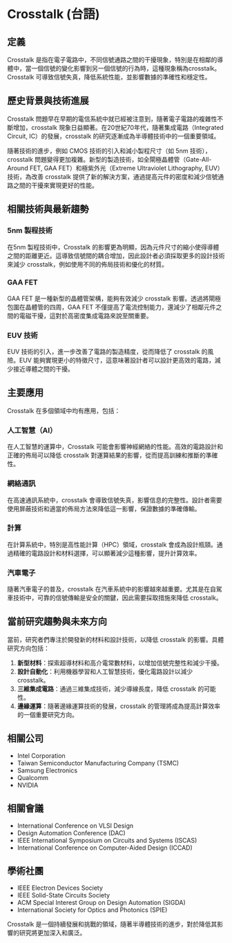 # Crosstalk (台語)

## 定義

Crosstalk 是指在電子電路中，不同信號通路之間的干擾現象，特別是在相鄰的導體中，當一個信號的變化影響到另一個信號的行為時，這種現象稱為crosstalk。Crosstalk 可導致信號失真，降低系統性能，並影響數據的準確性和穩定性。

## 歷史背景與技術進展

Crosstalk 問題早在早期的電信系統中就已經被注意到，隨著電子電路的複雜性不斷增加，crosstalk 現象日益顯著。在20世紀70年代，隨著集成電路（Integrated Circuit, IC）的發展，crosstalk 的研究逐漸成為半導體技術中的一個重要領域。

隨著技術的進步，例如 CMOS 技術的引入和減小製程尺寸（如 5nm 技術），crosstalk 問題變得更加複雜。新型的製造技術，如全閘極晶體管（Gate-All-Around FET, GAA FET）和極紫外光（Extreme Ultraviolet Lithography, EUV）技術，為改善 crosstalk 提供了新的解決方案，通過提高元件的密度和減少信號通路之間的干擾來實現更好的性能。

## 相關技術與最新趨勢

### 5nm 製程技術

在5nm 製程技術中，Crosstalk 的影響更為明顯，因為元件尺寸的縮小使得導體之間的距離更近。這導致信號間的耦合增加，因此設計者必須採取更多的設計技術來減少 crosstalk，例如使用不同的佈局技術和優化的材質。

### GAA FET

GAA FET 是一種新型的晶體管架構，能夠有效減少 crosstalk 影響。透過將閘極包圍在晶體管的四周，GAA FET 不僅提高了電流控制能力，還減少了相鄰元件之間的電磁干擾，這對於高密度集成電路來說至關重要。

### EUV 技術

EUV 技術的引入，進一步改善了電路的製造精度，從而降低了 crosstalk 的風險。EUV 能夠實現更小的特徵尺寸，這意味著設計者可以設計更高效的電路，減少接近導體之間的干擾。

## 主要應用

Crosstalk 在多個領域中均有應用，包括：

### 人工智慧（AI）

在人工智慧的運算中，Crosstalk 可能會影響神經網絡的性能。高效的電路設計和正確的佈局可以降低 crosstalk 對運算結果的影響，從而提高訓練和推斷的準確性。

### 網絡通訊

在高速通訊系統中，crosstalk 會導致信號失真，影響信息的完整性。設計者需要使用屏蔽技術和適當的佈局方法來降低這一影響，保證數據的準確傳輸。

### 計算

在計算系統中，特別是高性能計算（HPC）領域，crosstalk 會成為設計瓶頸。通過精確的電路設計和材料選擇，可以顯著減少這種影響，提升計算效率。

### 汽車電子

隨著汽車電子的普及，crosstalk 在汽車系統中的影響越來越重要。尤其是在自駕車技術中，可靠的信號傳輸是安全的關鍵，因此需要採取措施來降低 crosstalk。

## 當前研究趨勢與未來方向

當前，研究者們專注於開發新的材料和設計技術，以降低 crosstalk 的影響。具體研究方向包括：

1. **新型材料**：探索超導材料和高介電常數材料，以增加信號完整性和減少干擾。
2. **設計自動化**：利用機器學習和人工智慧技術，優化電路設計以減少 crosstalk。
3. **三維集成電路**：通過三維集成技術，減少導線長度，降低 crosstalk 的可能性。
4. **邊緣運算**：隨著邊緣運算技術的發展，crosstalk 的管理將成為提高計算效率的一個重要研究方向。

## 相關公司

- Intel Corporation
- Taiwan Semiconductor Manufacturing Company (TSMC)
- Samsung Electronics
- Qualcomm
- NVIDIA

## 相關會議

- International Conference on VLSI Design
- Design Automation Conference (DAC)
- IEEE International Symposium on Circuits and Systems (ISCAS)
- International Conference on Computer-Aided Design (ICCAD)

## 學術社團

- IEEE Electron Devices Society
- IEEE Solid-State Circuits Society
- ACM Special Interest Group on Design Automation (SIGDA)
- International Society for Optics and Photonics (SPIE)

Crosstalk 是一個持續發展和挑戰的領域，隨著半導體技術的進步，對於降低其影響的研究將更加深入和廣泛。